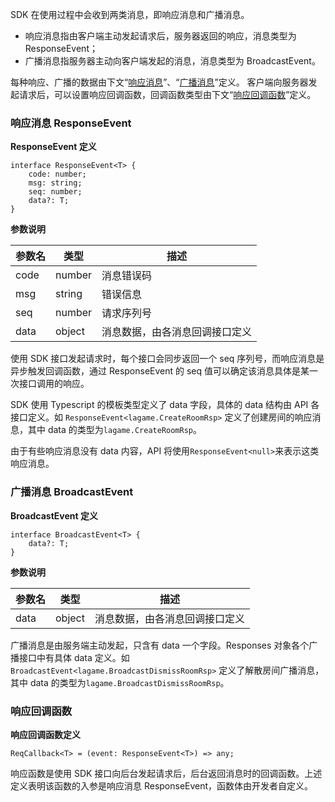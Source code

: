 
SDK 在使用过程中会收到两类消息，即响应消息和广播消息。
- 响应消息指由客户端主动发起请求后，服务器返回的响应，消息类型为 ResponseEvent；
- 广播消息指服务器主动向客户端发起的消息，消息类型为 BroadcastEvent。

每种响应、广播的数据由下文“[响应消息]()”、“[广播消息]()”定义。
客户端向服务器发起请求后，可以设置响应回调函数，回调函数类型由下文“[响应回调函数]()”定义。

### 响应消息 ResponseEvent
**ResponseEvent 定义**
```
interface ResponseEvent<T> {
    code: number;
    msg: string;
    seq: number;
    data?: T;
}
```
**参数说明**

|参数名|类型|描述|
|:---|---|---|
|code|number|消息错误码|
|msg|string|错误信息|
|seq|number|请求序列号|
|data|object|消息数据，由各消息回调接口定义|

使用 SDK 接口发起请求时，每个接口会同步返回一个 seq 序列号，而响应消息是异步触发回调函数，通过 ResponseEvent 的 seq 值可以确定该消息具体是某一次接口调用的响应。

SDK 使用 Typescript 的模板类型定义了 data 字段，具体的 data 结构由 API 各接口定义。如 ```ResponseEvent<lagame.CreateRoomRsp>``` 定义了创建房间的响应消息，其中 data 的类型为```lagame.CreateRoomRsp```。

由于有些响应消息没有 data 内容，API 将使用```ResponseEvent<null>```来表示这类响应消息。

### 广播消息 BroadcastEvent
**BroadcastEvent 定义**
```
interface BroadcastEvent<T> {
    data?: T;
}
```
**参数说明**

|参数名|类型|描述|
|:---|---|---|
|data|object|消息数据，由各消息回调接口定义|

广播消息是由服务端主动发起，只含有 data 一个字段。Responses 对象各个广播接口中有具体 data 定义。如 ```BroadcastEvent<lagame.BroadcastDismissRoomRsp>``` 定义了解散房间广播消息，其中 data 的类型为```lagame.BroadcastDismissRoomRsp```。

### 响应回调函数
**响应回调函数定义**
```
ReqCallback<T> = (event: ResponseEvent<T>) => any;
```
响应函数是使用 SDK 接口向后台发起请求后，后台返回消息时的回调函数。上述定义表明该函数的入参是响应消息 ResponseEvent，函数体由开发者自定义。
